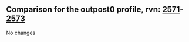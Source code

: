 ## Comparison for the outpost0 profile, rvn: [2571](https://github.com/PRO100KatYT/FortniteProfileRevisions/tree/main/profiles/outpost0/2571%20outpost0.json)-[2573](https://github.com/PRO100KatYT/FortniteProfileRevisions/tree/main/profiles/outpost0/2573%20outpost0.json)

No changes
